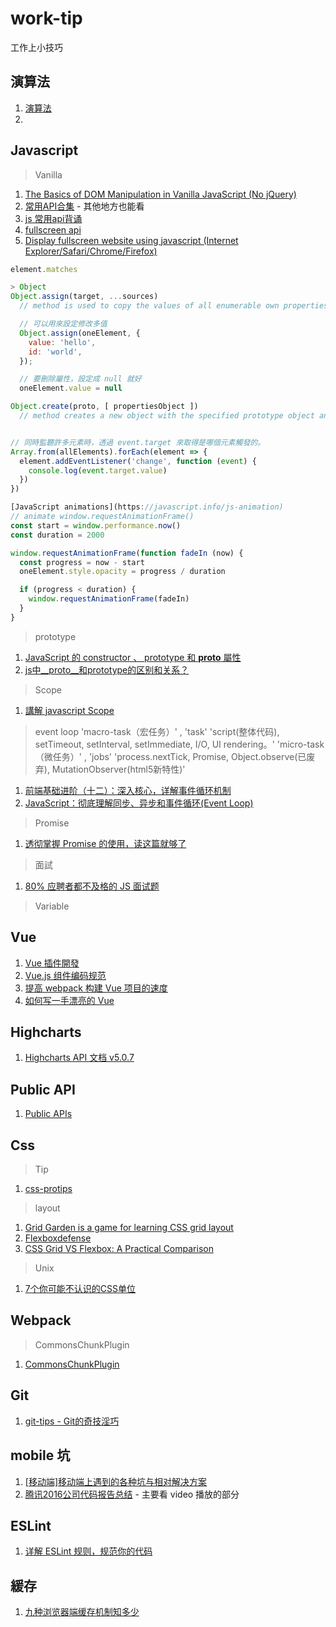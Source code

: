 # work-tip
工作上小技巧

## 演算法

1. [演算法](https://sort.hust.cc/1.bubbleSort.html)
2. 

## Javascript 

> Vanilla

1. [The Basics of DOM Manipulation in Vanilla JavaScript (No jQuery)](https://goo.gl/Pd9ym7)
2. [常用API合集](https://www.kancloud.cn/dennis/tgjavascript/241852) - 其他地方也能看
3. [js 常用api背诵](http://www.jianshu.com/p/b678628d114c)
4. [fullscreen api](https://heeroluo.net/article/detail/97/native-fullscreen-javascript-api)
5. [Display fullscreen website using javascript (Internet Explorer/Safari/Chrome/Firefox)](http://xme.im/display-fullscreen-website-using-javascript)

```js
element.matches

> Object 
Object.assign(target, ...sources)
  // method is used to copy the values of all enumerable own properties from one or more source objects to a target object. It will return the target object.

  // 可以用來設定修改多值
  Object.assign(oneElement, {
    value: 'hello',
    id: 'world',
  });

  // 要刪除屬性，設定成 null 就好
  oneElement.value = null

Object.create(proto, [ propertiesObject ])
  // method creates a new object with the specified prototype object and properties.


// 同時監聽許多元素時，透過 event.target 來取得是哪個元素觸發的。
Array.from(allElements).forEach(element => {
  element.addEventListener('change', function (event) {
    console.log(event.target.value)
  })
})

[JavaScript animations](https://javascript.info/js-animation)
// animate window.requestAnimationFrame()
const start = window.performance.now()
const duration = 2000

window.requestAnimationFrame(function fadeIn (now) {
  const progress = now - start
  oneElement.style.opacity = progress / duration

  if (progress < duration) {
    window.requestAnimationFrame(fadeIn)
  }
}

```


> prototype

1. [JavaScript 的 constructor 、 prototype 和 __proto__ 屬性](https://github.com/Shenglian/JavaScript-notes-from-Xitun/blob/master/Javascript-prototype.md)
2. [js中__proto__和prototype的区别和关系？](https://www.zhihu.com/question/34183746)

> Scope

1. [講解 javascript Scope](https://github.com/Shenglian/work-tip/blob/master/scope.md)

> event loop
'macro-task（宏任务）' , 'task'
    'script(整体代码), setTimeout, setInterval, setImmediate, I/O, UI rendering。'
'micro-task（微任务）' , 'jobs'
    'process.nextTick, Promise, Object.observe(已废弃), MutationObserver(html5新特性)'

1. [前端基础进阶（十二）：深入核心，详解事件循环机制](http://www.jianshu.com/p/12b9f73c5a4f#)
2. [JavaScript：彻底理解同步、异步和事件循环(Event Loop)](https://segmentfault.com/a/1190000004322358)

> Promise

1. [透彻掌握 Promise 的使用，读这篇就够了](https://juejin.im/entry/58e1d720ac502e006c0e0196)

> 面試

1. [80% 应聘者都不及格的 JS 面试题](https://juejin.im/post/58cf180b0ce4630057d6727c)

> Variable

## Vue

1. [Vue 插件開發](https://zhuanlan.zhihu.com/p/26057542)
2. [Vue.js 组件编码规范](https://pablohpsilva.github.io/vuejs-component-style-guide/#/chinese?id=vue-%E7%BB%84%E4%BB%B6%E5%91%BD%E5%90%8D)
3. [提高 webpack 构建 Vue 项目的速度](https://github.com/lin-xin/blog/issues/10)
4. [如何写一手漂亮的 Vue](http://jeffjade.com/2017/03/11/120-how-to-write-vue-better/)

## Highcharts

1. [Highcharts API 文档 v5.0.7](https://api.hcharts.cn/highcharts)

## Public API

1. [Public APIs](https://github.com/toddmotto/public-apis#photography)

## Css

> Tip

1. [css-protips](https://github.com/AllThingsSmitty/css-protips)

> layout

1. [Grid Garden is a game for learning CSS grid layout](http://cssgridgarden.com/)
2. [Flexboxdefense](http://www.flexboxdefense.com/)
3. [CSS Grid VS Flexbox: A Practical Comparison](http://tutorialzine.com/2017/03/css-grid-vs-flexbox/)

> Unix 

1. [7个你可能不认识的CSS单位](https://github.com/simaQ/cssfun/issues/1)

## Webpack

> CommonsChunkPlugin

1. [CommonsChunkPlugin](https://medium.com/webpack/webpack-bits-getting-the-most-out-of-the-commonschunkplugin-ab389e5f318)

## Git

1. [git-tips - Git的奇技淫巧](https://goo.gl/Hj7Ss4)

## mobile 坑

1. [[移动端]移动端上遇到的各种坑与相对解决方案](http://blog.csdn.net/BaiHuaXiu123/article/details/68925120)
2. [腾讯2016公司代码报告总结](http://www.jianshu.com/p/40a41bdbe054) - 主要看 video 播放的部分

## ESLint 

1. [详解 ESLint 规则，规范你的代码](http://blog.guowenfh.com/2016/08/07/ESLint-Rules/)

## 緩存

1. [九种浏览器端缓存机制知多少](http://jixianqianduan.com/frontend-javascript/2015/12/28/nine-browser-cache-methods.html)


